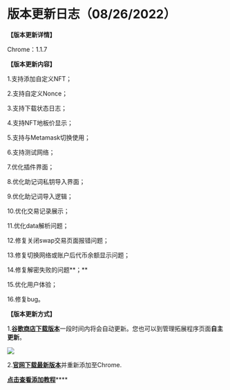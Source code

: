 # 版本更新日志（08/26/2022）

**【版本更新详情】**

Chrome：1.1.7



**【版本更新内容】**

1.支持添加自定义NFT；

2.支持自定义Nonce；

3.支持下载状态日志；

4.支持NFT地板价显示；

5.支持与Metamask切换使用；

6.支持测试网络；

7.优化插件界面；

8.优化助记词私钥导入界面；

9.优化助记词导入逻辑；

10.优化交易记录展示；

11.优化data解析问题；

12.修复关闭swap交易页面报错问题；

13.修复切换网络或账户后代币余额显示问题；

14.修复解密失败的问题**；**

15.优化用户体验；

16.修复bug。





**【版本更新方式】**

1.[**谷歌商店下载版本**](https://chrome.google.com/webstore/detail/tokenpocket/mfgccjchihfkkindfppnaooecgfneiii?hl=zh-CN)一段时间内将会自动更新。您也可以到管理拓展程序页面**自主更新**。

![](<../../.gitbook/assets/组 5.png>)

2.[**官网下载最新版本**](broken-reference)并重新添加至Chrome.

[**点击查看添加教程**](https://help.tokenpocket.pro/cn/extension-wallet/faq/installation-tutorial)****
